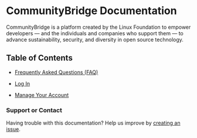 # CommunityBridge Documentation

CommunityBridge is a platform created by the Linux Foundation to empower developers — and the individuals and companies who support them — to advance sustainability, security, and diversity in open source technology.

## Table of Contents

  - [Frequently Asked Questions (FAQ)](faq.md)

  - [Log In](login/index-login.md)

  - [Manage Your Account](Account/index-account.md)

### Support or Contact

Having trouble with this documentation? Help us improve by [creating an issue](https://github.com/communitybridge/communitybridge.github.io/issues).
